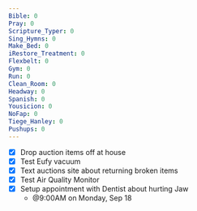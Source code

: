 ```yaml
---
Bible: 0
Pray: 0
Scripture_Typer: 0
Sing_Hymns: 0
Make_Bed: 0
iRestore_Treatment: 0
Flexbelt: 0
Gym: 0
Run: 0
Clean_Room: 0
Headway: 0
Spanish: 0
Yousicion: 0
NoFap: 0
Tiege_Hanley: 0
Pushups: 0
---
```


- [x] Drop auction items off at house
- [x] Test Eufy vacuum
- [x] Text auctions site about returning broken items
- [x] Test Air Quality Monitor
- [x] Setup appointment with Dentist about hurting Jaw
	- @9:00AM on Monday, Sep 18